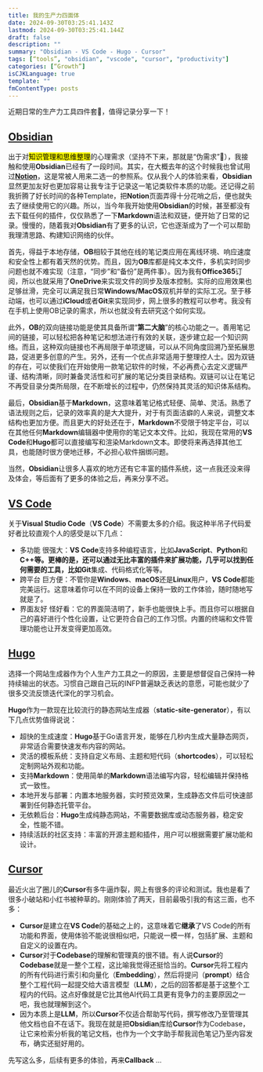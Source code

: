 ```yaml
---
title: 我的生产力四面体
date: 2024-09-30T03:25:41.143Z
lastmod: 2024-09-30T03:25:41.144Z
draft: false
description: ""
summary: "Obsidian - VS Code - Hugo - Cursor"
tags: [“tools”, "obsidian", "vscode", "cursor", "productivity"]
categories: [“Growth”]
isCJKLanguage: true
template: ""
fmContentType: posts
---
```


近期日常的生产力工具四件套🔧，值得记录分享一下！

## **[Obsidian](https://obsidian.md/)**

出于对<mark>知识管理和思维整理</mark>的心理需求（坚持不下来，那就是“伪需求”:hand_over_mouth:），我接触和使用**Obsidian**已经有了一段时间。其实，在大概去年的这个时候我也曾试用过[**Notion**](https://www.notion.so/)，这是常被人用来二选一的参照系。仅从我个人的体验来看，**Obsidian**显然更加友好也更加容易让我专注于记录这一笔记类软件本质的功能。还记得之前我折腾了好长时间的各种Template，把**Notion**页面弄得十分花哨之后，便也就失去了继续使用它的兴趣。所以，当今年我开始使用**Obsidian**的时候，甚至都没有去下载任何的插件，仅仅熟悉了一下**Markdown**语法和双链，便开始了日常的记录。慢慢的，随着我对**Obsidian**有了更多的认识，它也逐渐成为了一个可以帮助我理清思路、构建知识网络的伙伴。

首先，得益于本地存储，**OB**相较于其他在线的笔记类应用在离线环境、响应速度和安全性上都有着天然的优势。而且，因为**OB**库都是纯文本文件，多机实时同步问题也就不难实现（注意，“同步”和“备份”是两件事）。因为我有**Office365**订阅，所以也就采用了**OneDrive**来实现文件的同步及版本控制。实际的应用效果也足够丝滑，完全可以满足我日常**Windows/MacOS**双机并举的实际工况。至于移动端，也可以通过**iCloud**或者**Git**来实现同步，网上很多的教程可以参考。我没有在手机上使用OB记录的需求，所以也就没有去研究这个如何实现。

此外，**OB**的双向链接功能是使其具备所谓“**第二大脑**”的核心功能之一。善用笔记间的链接，可以轻松把各种笔记和想法进行有效的关联，逐步建立起一个知识网络。而且，这种双向链接也不再局限于单项逻辑，可以从不同角度回溯乃至拓展思路，促进更多创意的产生。另外，还有一个优点非常适用于整理控人士。因为双链的存在，可以使我们在开始使用一款笔记软件的时候，不必再费心去定义逻辑严谨、结构清晰，同时兼备灵活性和可扩展的笔记分类目录结构。双链可以让在笔记不再受目录分类所局限，在不断增长的过程中，仍然保持其灵活的知识体系结构。

最后，**Obsidian**基于**Markdown**，这意味着笔记格式轻便、简单、灵活。熟悉了语法规则之后，记录的效率真的是大大提升，对于有页面洁癖的人来说，调整文本结构也更加方便。而且更大的好处还在于，**Markdown**不受限于特定平台，可以在其他任何**Markdown**编辑器中使用你的笔记文本文件。比如，我现在常用的**VS Code**和**Hugo**都可以直接编写和渲染Markdown文本。即使将来再选择其他工具，也能随时很方便地迁移，不必担心软件捆绑问题。

当然，**Obsidian**让很多人喜欢的地方还有它丰富的插件系统，这一点我还没来得及体会，等后面有了更多的体验之后，再来分享不迟。

## **[VS Code](https://code.visualstudio.com/)**

关于**Visual Studio Code**（**VS Code**）不需要太多的介绍。我这种半吊子代码爱好者比较直观个人的感受是以下几点：

- 多功能 很强大：**VS Code**支持多种编程语言，比如**JavaScript**、**Python**和**C++**等。更棒的是，还可以通过无比丰富的插件来扩展功能，几乎可以找到任何需要的工具，比如**Git**集成、代码格式化等等。
- 跨平台 巨方便：不管你是**Windows**、**macOS**还是**Linux**用户，**VS Code**都能完美运行。这意味着你可以在不同的设备上保持一致的工作体验，随时随地写就是了。
- 界面友好 怪好看：它的界面简洁明了，新手也能很快上手。而且你可以根据自己的喜好进行个性化设置，让它更符合自己的工作习惯。内置的终端和文件管理功能也让开发变得更加高效。

## **[Hugo](https://gohugo.io/)**

选择一个网站生成器作为个人生产力工具之一的原因，主要是想督促自己保持一种持续输出的状态。习惯自己跟自己玩的INFP普遍缺乏表达的意愿，可能也就少了很多交流反馈迭代深化的学习机会。

**Hugo**作为一款现在比较流行的静态网站生成器（**static-site-generator**），有以下几点优势值得说说：

- 超快的生成速度：**Hugo**基于Go语言开发，能够在几秒内生成大量静态网页，非常适合需要快速发布内容的网站。
- 灵活的模板系统：支持自定义布局、主题和短代码（**shortcodes**），可以轻松定制网站外观和功能。
- 支持**Markdown**：使用简单的**Markdown**语法编写内容，轻松编辑并保持格式一致性。
- 本地开发与部署：内置本地服务器，实时预览效果，生成静态文件后可快速部署到任何静态托管平台。
- 无依赖后台：**Hugo**生成纯静态网站，不需要数据库或动态服务器，稳定安全，性能不错。
- 持续活跃的社区支持：丰富的开源主题和插件，用户可以根据需要扩展功能和设计。

## **[Cursor](https://www.cursor.com/)**

最近火出了圈儿的**Cursor**有多牛逼炸裂，网上有很多的评论和测试。我也是看了很多小破站和小红书被种草的。刚刚体验了两天，目前最吸引我的有这三面，也不多：

- **Cursor**是建立在**VS Code**的基础之上的，这意味着它**继承**了VS Code的所有功能和界面，使用体验不能说很相似吧，只能说一模一样，包括扩展、主题和自定义的设置在内。
- **Cursor**对于**Codebase**的理解和管理真的很不错。有人说**Cursor**的**Codebase**就是一整个工程，这比喻我觉得还挺恰当的。**Cursor**先将工程内的所有代码进行索引和向量化（**Embedding**），然后将提问（**prompt**）结合整个工程代码一起提交给大语言模型（**LLM**），之后的回答都是基于这整个工程内的代码。这点好像就是它比其他AI代码工具更有竞争力的主要原因之一吧，我也就理解到这个。
- 因为本质上是**LLM**，所以**Cursor**不仅适合帮助写代码，撰写修改乃至管理其他文档也自不在话下。我现在就是把**Obsidian**库给**Cursor**作为Codebase，让它来检索分析我的笔记文档，也作为一个文字助手帮我润色笔记乃至内容发布，确实还挺好用的。

先写这么多，后续有更多的体验，再来**Callback** ...
